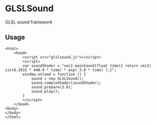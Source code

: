 # GLSLSound
GLSL sound framework

## Usage

    <html>
        <head>
            <script src="glslsound.js"></script>
            <script>
            var soundShader = "vec2 mainSound(float time){ return vec2( sin(6.2831 * 440.0 * time) * exp(-3.0 * time) );}";
            window.onload = function () {
                sound = new GLSLSound();
                sound.compleShader(soundShader);
                sound.prepare(3.0);
                sound.play();
            }
            </script>
        </head>
    <body>
    </body>
    </html>